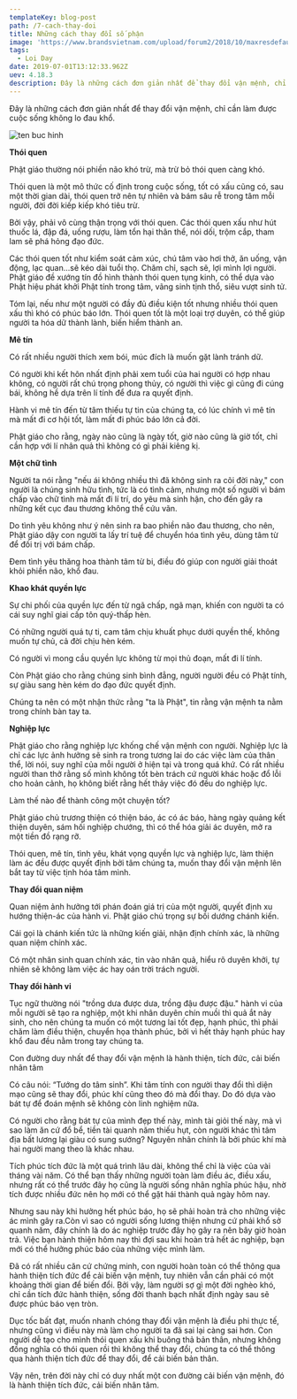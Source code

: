 ```yaml
---
templateKey: blog-post
path: /7-cach-thay-doi
title: Những cách thay đổi số phận
image: 'https://www.brandsvietnam.com/upload/forum2/2018/10/maxresdefault2_1539906216.jpg' 
tags:
  - Loi Day
date: 2019-07-01T13:12:33.962Z
uev: 4.18.3
description: Đây là những cách đơn giản nhất để thay đổi vận mệnh, chỉ cần làm được cuộc sống không lo đau khổ.
---
```


Đây là những cách đơn giản nhất để thay đổi vận mệnh, chỉ cần làm được cuộc sống không lo đau khổ.

![ten buc hinh](https://images.kienthuc.net.vn/uploaded/trucchinh2/2019_01_10/7-cach-thay-doi-so-phan-theo-loi-phat-day.jpg "ten buc hinh")

**Thói quen**

Phật giáo thường nói phiền não khó trừ, mà trừ bỏ thói quen càng khó.

Thói quen là một mô thức cố định trong cuộc sống, tốt có xấu cũng có, sau một thời gian dài, thói quen trở nên tự nhiên và bám sâu rễ trong tâm mỗi người, đời đời kiếp kiếp khó tiêu trừ.

Bởi vậy, phải vô cùng thận trọng với thói quen. Các thói quen xấu như hút thuốc lá, đập đá, uống rượu, làm tổn hại thân thể, nói dối, trộm cắp, tham lam sẽ phá hỏng đạo đức.

Các thói quen tốt như kiểm soát cảm xúc, chú tâm vào hơi thở, ăn uống, vận động, lạc quan...sẽ kéo dài tuổi thọ.
Chăm chỉ, sạch sẽ, lợi mình lợi người. Phật giáo đề xướng tín đồ hình thành thói quen tụng kinh, có thể dựa vào Phật hiệu phát khởi Phật tính trong tâm, vãng sinh tịnh thổ, siêu vượt sinh tử.

Tóm lại, nếu như một người có đầy đủ điều kiện tốt nhưng nhiều thói quen xấu thì khó có phúc báo lớn. Thói quen tốt là một loại trợ duyên, có thể giúp người ta hóa dữ thành lành, biến hiểm thành an.
 
**Mê tín**

Có rất nhiều người thích xem bói, múc đích là muốn gặt lành tránh dữ.

Có người khi kết hôn nhất định phải xem tuổi của hai người có hợp nhau không, có người rất chú trọng phong thủy, có người thì việc gì cũng đi cúng bái, không hề dựa trên lí tính để đưa ra quyết định.

Hành vi mê tín đến từ tâm thiếu tự tin của chúng ta, có lúc chính vì mê tín mà mất đi cơ hội tốt, làm mất đi phúc báo lớn cả đời.

Phật giáo cho rằng, ngày nào cũng là ngày tốt, giờ nào cũng là giờ tốt, chỉ cần hợp với lí nhân quả thì không có gì phải kiêng kị.

**Một chữ tình**

Người ta nói rằng "nếu ái không nhiều thì đã không sinh ra cõi đời này," con người là chúng sinh hữu tình, tức là có tình cảm, nhưng một số người vì bám chấp vào chữ tình mà mất đi lí trí, do yêu mà sinh hận, cho đến gây ra những kết cục đau thương không thể cứu vãn.

Do tình yêu không như ý nên sinh ra bao phiền não đau thương, cho nên, Phật giáo dậy con người ta lấy trí tuệ để chuyển hóa tình yêu, dùng tâm từ để đối trị với bám chấp.

Đem tình yêu thăng hoa thành tâm từ bi, điều đó giúp con người giải thoát khỏi phiền não, khổ đau.

**Khao khát quyền lực**

Sự chi phối của quyền lực đến từ ngã chấp, ngã mạn, khiến con người ta có cái suy nghĩ giai cấp tôn quý-thấp hèn.

Có những người quá tự ti, cam tâm chịu khuất phục dưới quyền thế, không muốn tự chủ, cả đời chịu hèn kém.

Có người vì mong cầu quyền lực không từ mọi thủ đoạn, mất đi lí tính.

Còn Phật giáo cho rằng chúng sinh bình đẳng, người người đều có Phật tính, sự giàu sang hèn kém do đạo đức quyết định.

Chúng ta nên có một nhận thức rằng "ta là Phật", tin rằng vận mệnh ta nằm trong chính bàn tay ta.

**Nghiệp lực**

Phật giáo cho rằng nghiệp lực khống chế vận mệnh con người. Nghiệp lực là chỉ các lực ảnh hưởng sẽ sinh ra trong tương lai do các việc làm của thân thể, lời nói, suy nghĩ của mỗi người ở hiện tại và trong quá khứ.
Có rất nhiều người than thở rằng số mình không tốt bèn trách cứ người khác hoặc đổ lỗi cho hoản cảnh, họ không biết rằng hết thảy việc đó đều do nghiệp lực.

Làm thế nào để thành công một chuyện tốt?

Phật giáo chủ trương thiện có thiện báo, ác có ác báo, hàng ngày quảng kết thiện duyên, sám hối nghiệp chướng, thì có thể hóa giải ác duyên, mở ra một tiền đồ rạng rỡ.

Thói quen, mê tín, tình yêu, khát vọng quyền lực và nghiệp lực, làm thiện làm ác đều được quyết định bởi tâm chúng ta, muốn thay đổi vận mệnh lên bắt tay từ việc tịnh hóa tâm mình.
 
**Thay đổi quan niệm**

Quan niệm ảnh hưởng tới phán đoán giá trị của một người, quyết định xu hướng thiện-ác của hành vi. Phật giáo chú trọng sự bồi dướng chánh kiến.

Cái gọi là chánh kiến tức là những kiến giải, nhận định chính xác, là những quan niệm chính xác.

Có một nhân sinh quan chính xác, tin vào nhân quả, hiểu rõ duyên khởi, tự nhiên sẽ không làm việc ác hay oán trời trách người.

**Thay đổi hành vi**

Tục ngữ thường nói "trồng dưa được dưa, trồng đậu được đậu." hành vi của mỗi người sẽ tạo ra nghiệp, một khi nhân duyên chín muồi thì quả ắt nảy sinh, cho nên chúng ta muốn có một tương lai tốt đẹp, hạnh phúc, thì phải chăm làm điều thiện, chuyển họa thành phúc, bởi vì hết thảy hạnh phúc hay khổ đau đều nằm trong tay chúng ta.

Con đường duy nhất để thay đổi vận mệnh là hành thiện, tích đức, cải biến nhân tâm

Có câu nói: “Tướng do tâm sinh”. Khi tâm tính con người thay đổi thì diện mạo cũng sẽ thay đổi, phúc khí cũng theo đó mà đổi thay. Do đó dựa vào bát tự để đoán mệnh sẽ không còn linh nghiệm nữa.

Có người cho rằng bát tự của mình đẹp thế này, mình tài giỏi thế này, mà vì sao làm ăn cứ đổ bể, tiền tài quanh năm thiếu hụt, còn người khác thì tâm địa bất lương lại giàu có sung sướng? Nguyên nhân chính là bởi phúc khí mà hai người mang theo là khác nhau.

Tích phúc tích đức là một quá trình lâu dài, không thể chỉ là việc của vài tháng vài năm. Có thể bạn thấy những người toàn làm điều ác, điều xấu, nhưng rất có thể trước đây họ cũng là người sống nhân nghĩa phúc hậu, nhờ tích được nhiều đức nên họ mới có thể gặt hái thành quả ngày hôm nay.

Nhưng sau này khi hưởng hết phúc báo, họ sẽ phải hoàn trả cho những việc ác mình gây ra.Còn vì sao có người sống lương thiện nhưng cứ phải khổ sở quanh năm, đây chính là do ác nghiệp trước đây họ gây ra nên bây giờ hoàn trả. Việc bạn hành thiện hôm nay thì đợi sau khi hoàn trả hết ác nghiệp, bạn mới có thể hưởng phúc báo của những việc mình làm.

Đã có rất nhiều căn cứ chứng minh, con người hoàn toàn có thể thông qua hành thiện tích đức để cải biến vận mệnh, tuy nhiên vẫn cần phải có một khoảng thời gian để biến đổi. Bởi vậy, làm người sợ gì một đời nghèo khó, chỉ cần tích đức hành thiện, sống đời thanh bạch nhất định ngày sau sẽ được phúc báo vẹn tròn.

Dục tốc bất đạt, muốn nhanh chóng thay đổi vận mệnh là điều phi thực tế, nhưng cũng vì điều này mà làm cho người ta đã sai lại càng sai hơn. Con người dễ tạo cho mình thói quen xấu khi buông thả bản thân, nhưng không đồng nghĩa có thói quen rồi thì không thể thay đổi, chúng ta có thể thông qua hành thiện tích đức để thay đổi, để cải biến bản thân.

Vậy nên, trên đời này chỉ có duy nhất một con đường cải biến vận mệnh, đó là hành thiện tích đức, cải biến nhân tâm.

